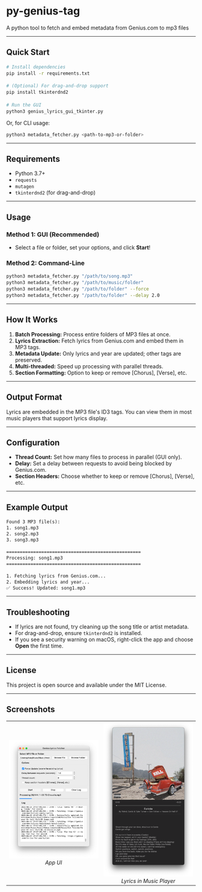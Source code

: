 # py-genius-tag

A python tool to fetch and embed metadata from Genius.com to mp3 files

---

## Quick Start

```bash
# Install dependencies
pip install -r requirements.txt

# (Optional) For drag-and-drop support
pip install tkinterdnd2

# Run the GUI
python3 genius_lyrics_gui_tkinter.py
```

Or, for CLI usage:

```bash
python3 metadata_fetcher.py <path-to-mp3-or-folder>
```

---

## Requirements

- Python 3.7+
- `requests`
- `mutagen`
- `tkinterdnd2` (for drag-and-drop)

---

## Usage

### Method 1: GUI (Recommended)

- Select a file or folder, set your options, and click **Start**!

### Method 2: Command-Line

```bash
python3 metadata_fetcher.py "/path/to/song.mp3"
python3 metadata_fetcher.py "/path/to/music/folder"
python3 metadata_fetcher.py "/path/to/folder" --force
python3 metadata_fetcher.py "/path/to/folder" --delay 2.0
```

---

## How It Works

1. **Batch Processing:** Process entire folders of MP3 files at once.
2. **Lyrics Extraction:** Fetch lyrics from Genius.com and embed them in MP3 tags.
3. **Metadata Update:** Only lyrics and year are updated; other tags are preserved.
4. **Multi-threaded:** Speed up processing with parallel threads.
5. **Section Formatting:** Option to keep or remove [Chorus], [Verse], etc.

---

## Output Format

Lyrics are embedded in the MP3 file's ID3 tags. You can view them in most music players that support lyrics display.

---

## Configuration

- **Thread Count:** Set how many files to process in parallel (GUI only).
- **Delay:** Set a delay between requests to avoid being blocked by Genius.com.
- **Section Headers:** Choose whether to keep or remove [Chorus], [Verse], etc.

---

## Example Output

```
Found 3 MP3 file(s):
1. song1.mp3
2. song2.mp3
3. song3.mp3

==================================================
Processing: song1.mp3
==================================================

1. Fetching lyrics from Genius.com...
2. Embedding lyrics and year...
✅ Success! Updated: song1.mp3
```

---

## Troubleshooting

- If lyrics are not found, try cleaning up the song title or artist metadata.
- For drag-and-drop, ensure `tkinterdnd2` is installed.
- If you see a security warning on macOS, right-click the app and choose **Open** the first time.

---

## License

This project is open source and available under the MIT License.

---

## Screenshots

<p align="center">
  <table>
    <tr>
      <td align="center">
        <img src="image.png" alt="Metadata Fetcher UI" width="250"/><br>
        <em>App UI</em>
      </td>
      <td align="center">
        <img src="image 2.png" alt="Lyrics in Music Player" width="250"/><br>
        <em>Lyrics in Music Player</em>
      </td>
    </tr>
  </table>
</p>
